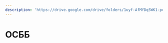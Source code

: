 ```yaml
---
description: 'https://drive.google.com/drive/folders/1uyf-AfMYDqSWK1-pc5ZjbrjjsWkkBvqc'
---
```


# ОСББ

